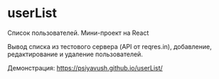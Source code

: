 # userList
Список пользователей. Мини-проект на React

Вывод списка из тестового сервера (API от reqres.in), добавление, редактирование и удаление пользователей.

Демонстрация: https://psiyavush.github.io/userList/
